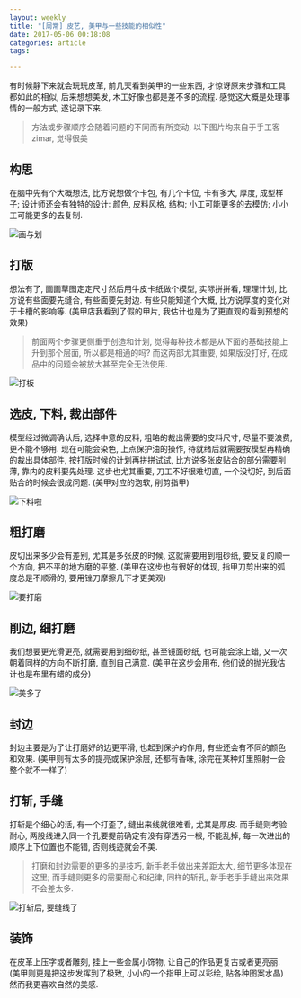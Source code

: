 ```yaml
---
layout: weekly
title: "[周常] 皮艺, 美甲与一些技能的相似性"
date: 2017-05-06 00:18:08
categories: article
tags:

---
```


有时候静下来就会玩玩皮革, 前几天看到美甲的一些东西, 才惊讶原来步骤和工具都如此的相似, 后来想想美发, 木工好像也都是差不多的流程. 感觉这大概是处理事情的一般方式, 遂记录下来.

> 方法或步骤顺序会随着问题的不同而有所变动, 以下图片均来自于手工客 zimar, 觉得很美

## 构思

在脑中先有个大概想法, 比方说想做个卡包, 有几个卡位, 卡有多大, 厚度, 成型样子; 设计师还会有独特的设计: 颜色, 皮料风格, 结构; 小工可能更多的去模仿; 小小工可能更多的去复制.

![画与划](http://upload-images.jianshu.io/upload_images/1286586-ec4b23e23c23899e.png?imageMogr2/auto-orient/strip%7CimageView2/2/w/1240)

## 打版

想法有了, 画画草图定定尺寸然后用牛皮卡纸做个模型, 实际拼拼看, 理理计划, 比方说有些面要先缝合, 有些面要先封边. 有些只能知道个大概, 比方说厚度的变化对于卡槽的影响等. (美甲店我看到了假的甲片, 我估计也是为了更直观的看到预想的效果)

> 前面两个步骤更侧重于创造和计划, 觉得每种技术都是从下面的基础技能上升到那个层面, 所以都是相通的吗? 而这两部尤其重要, 如果版没打好, 在成品中的问题会被放大甚至完全无法使用.

![打板](http://upload-images.jianshu.io/upload_images/1286586-5556c56403bd562a.png?imageMogr2/auto-orient/strip%7CimageView2/2/w/1240)

## 选皮, 下料, 裁出部件

模型经过微调确认后, 选择中意的皮料, 粗略的裁出需要的皮料尺寸, 尽量不要浪费, 更不能不够用. 现在可能会染色, 上点保护油的操作, 待就绪后就需要按模型再精确的裁出具体部件, 按打版时候的计划再拼拼试试, 比方说多张皮贴合的部分需要削薄, 靠内的皮料要先处理. 这步也尤其重要, 刀工不好很难切直, 一个没切好, 到后面贴合的时候会很成问题. (美甲对应的泡软, 削剪指甲)

![下料啦](http://upload-images.jianshu.io/upload_images/1286586-5bb9547903658d3c.png?imageMogr2/auto-orient/strip%7CimageView2/2/w/1240)

## 粗打磨

皮切出来多少会有差别, 尤其是多张皮的时候, 这就需要用到粗砂纸, 要反复的顺一个方向, 把不平的地方磨的平整. (美甲在这步也有很好的体现, 指甲刀剪出来的弧度总是不顺滑的, 要用锉刀摩擦几下才更美观)

![要打磨](http://upload-images.jianshu.io/upload_images/1286586-7fd46522c06a5de9.png?imageMogr2/auto-orient/strip%7CimageView2/2/w/1240)

## 削边, 细打磨

我们想要更光滑更亮, 就需要用到细砂纸, 甚至镜面砂纸, 也可能会涂上蜡, 又一次朝着同样的方向不断打磨, 直到自己满意. (美甲在这步会用布, 他们说的抛光我估计也是布里有蜡的成分)

![美多了](http://upload-images.jianshu.io/upload_images/1286586-17aa19c6aee30bf9.png?imageMogr2/auto-orient/strip%7CimageView2/2/w/1240)

## 封边

封边主要是为了让打磨好的边更平滑, 也起到保护的作用, 有些还会有不同的颜色和效果. (美甲则有太多的提亮或保护涂层, 还都有香味, 涂完在某种灯里照射一会整个就不一样了)

## 打斩, 手缝

打斩是个细心的活, 有一个打歪了, 缝出来线就很难看, 尤其是厚皮. 而手缝则考验耐心, 两股线进入同一个孔要提前确定有没有穿透另一根, 不能乱掉, 每一次进出的顺序上下位置也不能错, 否则线迹就会不美. 

> 打磨和封边需要的更多的是技巧, 新手老手做出来差距太大, 细节更多体现在这里; 而手缝则更多的需要耐心和纪律, 同样的斩孔, 新手老手手缝出来效果不会差太多. 

![打斩后, 要缝线了](http://upload-images.jianshu.io/upload_images/1286586-fec73fcad0ff13b2.png?imageMogr2/auto-orient/strip%7CimageView2/2/w/1240)

## 装饰

在皮革上压字或者雕刻, 挂上一些金属小饰物, 让自己的作品更复古或者更亮丽. (美甲则更是把这步发挥到了极致, 小小的一个指甲上可以彩绘, 贴各种图案水晶) 然而我更喜欢自然的美感.


